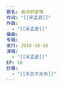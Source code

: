 ```yaml
---
歌名: 高冷的爱情
作词: "[[宋孟君]]"
作曲:
  - "[[宋孟君]]"
编曲: 
专辑: 
发行: 2016-10-18
演唱:
  - "[[宋孟君]]"
EP: 16
抄袭:
  - "[[东京不太热]]"
---
```

